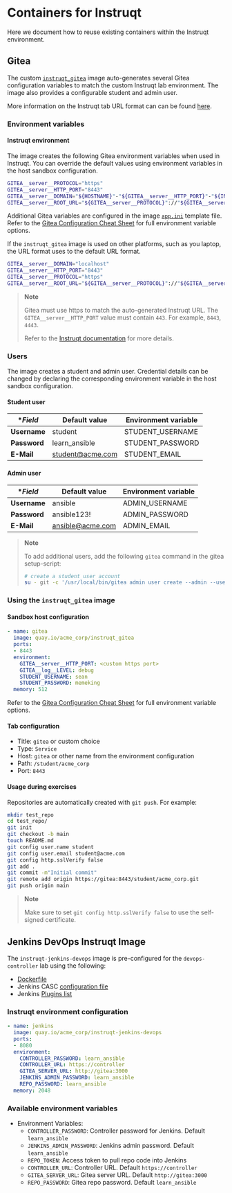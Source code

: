 # Containers for Instruqt

Here we document how to reuse existing containers within the Instruqt environment.

## Gitea

The custom [`instruqt_gitea`](https://quay.io/repository/acme_corp/instruqt_gitea) image auto-generates several Gitea configuration variables to match the custom Instruqt lab environment. The image also provides a configurable student and admin user.

More information on the Instruqt tab URL format can can be found [here](https://docs.instruqt.com/reference/instruqt-platform/networking#authenticated-web-traffic-from-learners).

### Environment variables

#### Instruqt environment

The image creates the following Gitea environment variables when used in Instruqt. You can override the default values using environment variables in the host sandbox configuration.

```bash
GITEA__server__PROTOCOL="https"
GITEA__server__HTTP_PORT="8443"
GITEA__server__DOMAIN="${HOSTNAME}"-"${GITEA__server__HTTP_PORT}"-"${INSTRUQT_PARTICIPANT_ID}"."${INSTRUQT_PARTICIPANTS_DNS}"
GITEA__server__ROOT_URL="${GITEA__server__PROTOCOL}"://"${GITEA__server__DOMAIN}"
```

Additional Gitea variables are configured in the image [`app.ini`](./instruqt_gitea/src/data/gitea/conf/app.ini) template file. Refer to the [Gitea Configuration Cheat Sheet](https://docs.gitea.io/en-us/config-cheat-sheet/) for full environment variable options.

If the `instruqt_gitea` image is used on other platforms, such as you laptop, the URL format uses to the default URL format.

```bash
GITEA__server__DOMAIN="localhost"
GITEA__server__HTTP_PORT="8443"
GITEA__server__PROTOCOL="https"
GITEA__server__ROOT_URL="${GITEA__server__PROTOCOL}"://"${GITEA__server__DOMAIN}":"${GITEA__server__HTTP_PORT}"
```

>**Note**<p>
> Gitea must use https to match the auto-generated Instruqt URL. The `GITEA__server__HTTP_PORT` value must contain `443`. For example, `8443`, `4443`.
>
> Refer to the [Instruqt documentation](https://docs.instruqt.com/reference/instruqt-platform/networking#authenticated-web-traffic-from-learners) for more details.

### Users

The image creates a student and admin user. Credential details can be changed by declaring the corresponding environment variable in the host sandbox configuration.

#### Student user

| **Field*     | **Default value** | **Environment variable** |
|--------------|-------------------|------------------------- |
| **Username** | student           | STUDENT_USERNAME         |
| **Password** | learn_ansible     | STUDENT_PASSWORD         |
| **E-Mail**   | student@acme.com  | STUDENT_EMAIL            |

#### Admin user

| **Field*     | **Default value** | **Environment variable** |
|--------------|-------------------|------------------------- |
| **Username** | ansible           | ADMIN_USERNAME           |
| **Password** | ansible123!       | ADMIN_PASSWORD           |
| **E-Mail**   | ansible@acme.com  | ADMIN_EMAIL              |

>**Note**<p>
>To add additional users, add the following `gitea` command in the gitea setup-script:
>
>```bash
># create a student user account
>su - git -c '/usr/local/bin/gitea admin user create --admin --username jenkins --password learn_ansible --email jenkins@localhost'

### Using the `instruqt_gitea` image

#### Sandbox host configuration

```yaml
- name: gitea
  image: quay.io/acme_corp/instruqt_gitea
  ports:
  - 8443
  environment:
    GITEA__server__HTTP_PORT: <custom https port>
    GITEA__log__LEVEL: debug
    STUDENT_USERNAME: sean
    STUDENT_PASSWORD: memeking
  memory: 512
  ```

Refer to the [Gitea Configuration Cheat Sheet](https://docs.gitea.io/en-us/config-cheat-sheet/) for full environment variable options.

#### Tab configuration

- Title: `gitea` or custom choice
- Type: `Service`
- Host: `gitea` or other name from the environment configuration
- Path: `/student/acme_corp`
- Port: `8443`

#### Usage during exercises

Repositories are automatically created with `git push`. For example:

```bash
mkdir test_repo
cd test_repo/
git init
git checkout -b main
touch README.md
git config user.name student
git config user.email student@acme.com
git config http.sslVerify false
git add .
git commit -m"Initial commit"
git remote add origin https://gitea:8443/student/acme_corp.git
git push origin main
```

>**Note**<p>
>Make sure to set `git config http.sslVerify false` to use the self-signed certificate.

## Jenkins DevOps Instruqt Image

The `instruqt-jenkins-devops` image is pre-configured for the `devops-controller` lab using the following:

- [Dockerfile](../containers/devops-controller-jenkins/Dockerfile)
- Jenkins CASC [configuration file](../containers/devops-controller-jenkins/src/usr/share/jenkins/ref/jenkins_casc.yml)
- Jenkins [Plugins list](../containers/devops-controller-jenkins/src/usr/share/jenkins/ref/plugins.txt)

### Instruqt environment configuration

```yaml
- name: jenkins
  image: quay.io/acme_corp/instruqt-jenkins-devops
  ports:
  - 8080
  environment:
    CONTROLLER_PASSWORD: learn_ansible
    CONTROLLER_URL: https://controller
    GITEA_SERVER_URL: http://gitea:3000
    JENKINS_ADMIN_PASSWORD: learn_ansible
    REPO_PASSWORD: learn_ansible
  memory: 2048
  ```

### Available environment variables

- Environment Variables:
  - `CONTROLLER_PASSWORD`: Controller password for Jenkins. Default `learn_ansible`
  - `JENKINS_ADMIN_PASSWORD`: Jenkins admin password. Default `learn_ansible`
  - `REPO_TOKEN`: Access token to pull repo code into Jenkins
  - `CONTROLLER_URL`: Controller URL. Default `https://controller`
  - `GITEA_SERVER_URL`: Gitea server URL. Default `http://gitea:3000`
  - `REPO_PASSWORD`: Gitea repo password. Default `learn_ansible`
